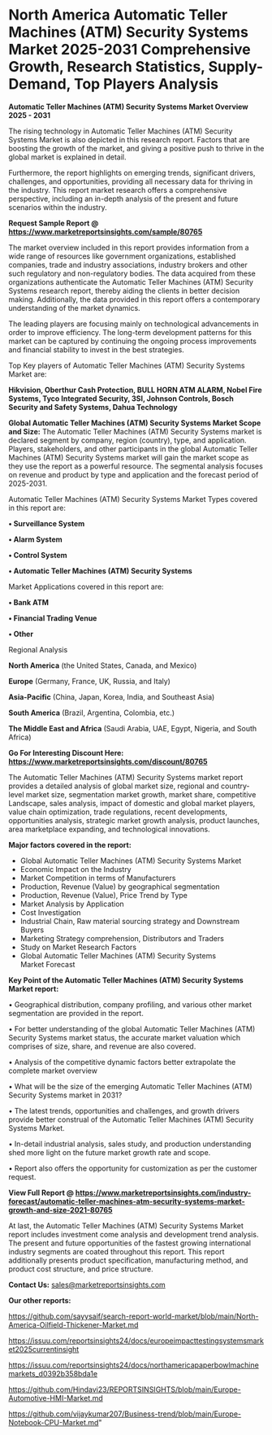 # North America Automatic Teller Machines (ATM) Security Systems Market 2025-2031 Comprehensive Growth, Research Statistics, Supply-Demand,  Top Players Analysis

<Strong> Automatic Teller Machines (ATM) Security Systems Market Overview 2025 - 2031</strong>

The rising technology in Automatic Teller Machines (ATM) Security Systems Market is also depicted in this research report. Factors that are boosting the growth of the market, and giving a positive push to thrive in the global market is explained in detail.

Furthermore, the report highlights on emerging trends, significant drivers, challenges, and opportunities, providing all necessary data for thriving in the industry. This report market research offers a comprehensive perspective, including an in-depth analysis of the present and future scenarios within the industry.

<strong>Request Sample Report @ <a href=https://www.marketreportsinsights.com/sample/80765>https://www.marketreportsinsights.com/sample/80765</a></strong>

The market overview included in this report provides information from a wide range of resources like government organizations, established companies, trade and industry associations, industry brokers and other such regulatory and non-regulatory bodies. The data acquired from these organizations authenticate the Automatic Teller Machines (ATM) Security Systems research report, thereby aiding the clients in better decision making. Additionally, the data provided in this report offers a contemporary understanding of the market dynamics.

The leading players are focusing mainly on technological advancements in order to improve efficiency. The long-term development patterns for this market can be captured by continuing the ongoing process improvements and financial stability to invest in the best strategies.

Top Key players of Automatic Teller Machines (ATM) Security Systems Market are:

<strong>Hikvision, Oberthur Cash Protection, BULL HORN ATM ALARM, Nobel Fire Systems, Tyco Integrated Security, 3SI, Johnson Controls, Bosch Security and Safety Systems, Dahua Technology</strong>

<strong><b>Global Automatic Teller Machines (ATM) Security Systems Market Scope and Size:</b></strong>
The Automatic Teller Machines (ATM) Security Systems market is declared segment by company, region (country), type, and application. Players, stakeholders, and other participants in the global Automatic Teller Machines (ATM) Security Systems market will gain the market scope as they use the report as a powerful resource. The segmental analysis focuses on revenue and product by type and application and the forecast period of 2025-2031.

Automatic Teller Machines (ATM) Security Systems Market Types covered in this report are:

<strong>• Surveillance System

• Alarm System

• Control System

• Automatic Teller Machines (ATM) Security Systems</strong>

Market Applications covered in this report are:

<strong>• Bank ATM

• Financial Trading Venue

• Other</strong> 

Regional Analysis

<strong>North America</strong> (the United States, Canada, and Mexico)

<strong>Europe</strong> (Germany, France, UK, Russia, and Italy)

<strong>Asia-Pacific</strong> (China, Japan, Korea, India, and Southeast Asia)

<strong>South America</strong> (Brazil, Argentina, Colombia, etc.)

<strong>The Middle East and Africa</strong> (Saudi Arabia, UAE, Egypt, Nigeria, and South Africa)

<strong>Go For Interesting Discount Here: <a href=https://www.marketreportsinsights.com/discount/80765>https://www.marketreportsinsights.com/discount/80765</a></strong>

The Automatic Teller Machines (ATM) Security Systems market report provides a detailed analysis of global market size, regional and country-level market size, segmentation market growth, market share, competitive Landscape, sales analysis, impact of domestic and global market players, value chain optimization, trade regulations, recent developments, opportunities analysis, strategic market growth analysis, product launches, area marketplace expanding, and technological innovations.

<strong><b>Major factors covered in the report:</b></strong>
<ul>
  <li>Global Automatic Teller Machines (ATM) Security Systems Market </li>
  <li>Economic Impact on the Industry</li>
  <li>Market Competition in terms of Manufacturers</li>
  <li>Production, Revenue (Value) by geographical segmentation</li>
  <li>Production, Revenue (Value), Price Trend by Type</li>
  <li>Market Analysis by Application</li>
  <li>Cost Investigation</li>
  <li>Industrial Chain, Raw material sourcing strategy and Downstream Buyers</li>
  <li>Marketing Strategy comprehension, Distributors and Traders</li>
  <li>Study on Market Research Factors</li>
  <li>Global Automatic Teller Machines (ATM) Security Systems Market Forecast</li>
</ul>

<strong><b>Key Point of the Automatic Teller Machines (ATM) Security Systems Market report:</b></strong>

• Geographical distribution, company profiling, and various other market segmentation are provided in the report.

• For better understanding of the global Automatic Teller Machines (ATM) Security Systems market status, the accurate market valuation which comprises of size, share, and revenue are also covered.

• Analysis of the competitive dynamic factors better extrapolate the complete market overview

• What will be the size of the emerging Automatic Teller Machines (ATM) Security Systems market in 2031?

• The latest trends, opportunities and challenges, and growth drivers provide better construal of the Automatic Teller Machines (ATM) Security Systems Market.

• In-detail industrial analysis, sales study, and production understanding shed more light on the future market growth rate and scope.

• Report also offers the opportunity for customization as per the customer request.

<strong><b>View Full Report @ <a href=https://www.marketreportsinsights.com/industry-forecast/automatic-teller-machines-atm-security-systems-market-growth-and-size-2021-80765>https://www.marketreportsinsights.com/industry-forecast/automatic-teller-machines-atm-security-systems-market-growth-and-size-2021-80765</a></b></strong>


At last, the Automatic Teller Machines (ATM) Security Systems Market report includes investment come analysis and development trend analysis. The present and future opportunities of the fastest growing international industry segments are coated throughout this report. This report additionally presents product specification, manufacturing method, and product cost structure, and price structure.

<strong>Contact Us:</strong>
sales@marketreportsinsights.com

<strong>Our other reports:</strong>

<a href=https://github.com/sayysaif/search-report-world-market/blob/main/North-America-Oilfield-Thickener-Market.md>https://github.com/sayysaif/search-report-world-market/blob/main/North-America-Oilfield-Thickener-Market.md</a>

<a href=https://issuu.com/reportsinsights24/docs/europeimpacttestingsystemsmarket2025currentinsight>https://issuu.com/reportsinsights24/docs/europeimpacttestingsystemsmarket2025currentinsight</a>

<a href=https://issuu.com/reportsinsights24/docs/northamericapaperbowlmachinemarkets_d0392b358bda1e>https://issuu.com/reportsinsights24/docs/northamericapaperbowlmachinemarkets_d0392b358bda1e</a>

<a href=https://github.com/Hindavi23/REPORTSINSIGHTS/blob/main/Europe-Automotive-HMI-Market.md>https://github.com/Hindavi23/REPORTSINSIGHTS/blob/main/Europe-Automotive-HMI-Market.md</a>

<a href=https://github.com/vijaykumar207/Business-trend/blob/main/Europe-Notebook-CPU-Market.md>https://github.com/vijaykumar207/Business-trend/blob/main/Europe-Notebook-CPU-Market.md</a>"
